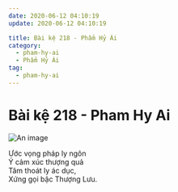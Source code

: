 ```yaml
---
date: 2020-06-12 04:10:19
update: 2020-06-12 04:10:19

title: Bài kệ 218 - Phẩm Hỷ Ái
category:
  - pham-hy-ai
  - Phẩm Hỷ Ái
tag:
  - pham-hy-ai
---
```


# Bài kệ 218 - Pham Hy Ai

![An image](/img/pham-hy-ai/pham-hy-ai-218.jpg)

Ước vọng pháp ly ngôn<br>Ý cảm xúc thượng quả<br>Tâm thoát ly ác dục,<br>Xứng gọi bậc Thượng Lưu.<br>
